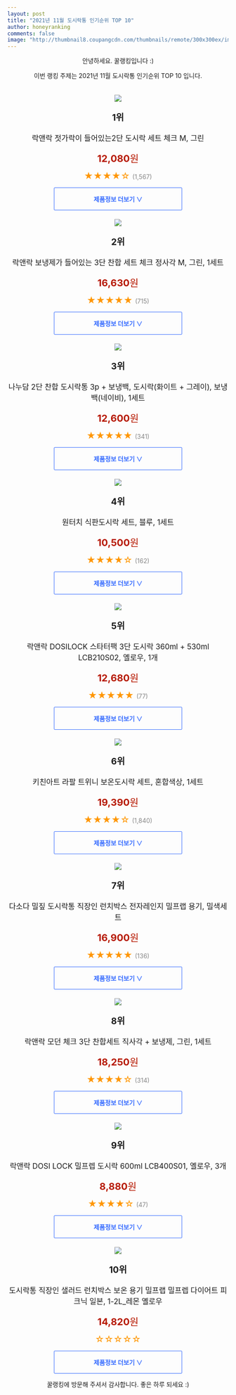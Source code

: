 ```yaml
--- 
layout: post 
title: "2021년 11월 도시락통 인기순위 TOP 10" 
author: honeyranking 
comments: false 
image: "http://thumbnail8.coupangcdn.com/thumbnails/remote/300x300ex/image/retail/images/6658441867764-9a91a74a-98d8-4781-966a-8619d290be68.jpg" 
--- 
```

<p style="text-align: center;">안녕하세요. 꿀랭킹입니다 :)</p> <p style="text-align: center;">이번 랭킹 주제는 2021년 11월 도시락통 인기순위 TOP 10 입니다.</p><center><img src="http://thumbnail8.coupangcdn.com/thumbnails/remote/300x300ex/image/retail/images/6658441867764-9a91a74a-98d8-4781-966a-8619d290be68.jpg" style="margin-top:20px" /></center> <p style="text-align: center; font-size: 20px"><b>1위</b></p> <p style="text-align: center; font-size: 17px">락앤락 젓가락이 들어있는2단 도시락 세트 체크 M, 그린</p> <p style="text-align: center;"><span style="color: #b61800; font-size: 22px;"><b>12,080</b>원</span></p> <p style="text-align: center;"><span style="color: #ff9600; font-size: 20px;">★★★★☆ </span><span style="color: #878787;">(1,567)</span></p> <center><a href="https://link.coupang.com/a/hoXoG"> <div style="font-size: 14px; display: inline-block; padding: 15px 90px; color: #346aff; border-radius: 2px; border: 1px solid #346aff; cursor: pointer;"><b>제품정보 더보기 &or;</b></div> </a></center><center><img src="http://thumbnail6.coupangcdn.com/thumbnails/remote/300x300ex/image/retail/images/7013783753184625-32b9f551-6476-4841-93c0-40eb08660357.jpg" style="margin-top:20px" /></center> <p style="text-align: center; font-size: 20px"><b>2위</b></p> <p style="text-align: center; font-size: 17px">락앤락 보냉제가 들어있는 3단 찬합 세트 체크 정사각 M, 그린, 1세트</p> <p style="text-align: center;"><span style="color: #b61800; font-size: 22px;"><b>16,630</b>원</span></p> <p style="text-align: center;"><span style="color: #ff9600; font-size: 20px;">★★★★★ </span><span style="color: #878787;">(715)</span></p> <center><a href="https://link.coupang.com/a/hoXoH"> <div style="font-size: 14px; display: inline-block; padding: 15px 90px; color: #346aff; border-radius: 2px; border: 1px solid #346aff; cursor: pointer;"><b>제품정보 더보기 &or;</b></div> </a></center><center><img src="http://thumbnail9.coupangcdn.com/thumbnails/remote/300x300ex/image/rs_quotation_api/kgrtwqwv/0abcf5432b2c4fc7a0639dba80edaba5.jpg" style="margin-top:20px" /></center> <p style="text-align: center; font-size: 20px"><b>3위</b></p> <p style="text-align: center; font-size: 17px">나누담 2단 찬합 도시락통 3p + 보냉백, 도시락(화이트 + 그레이), 보냉백(네이비), 1세트</p> <p style="text-align: center;"><span style="color: #b61800; font-size: 22px;"><b>12,600</b>원</span></p> <p style="text-align: center;"><span style="color: #ff9600; font-size: 20px;">★★★★★ </span><span style="color: #878787;">(341)</span></p> <center><a href="https://link.coupang.com/a/hoXoI"> <div style="font-size: 14px; display: inline-block; padding: 15px 90px; color: #346aff; border-radius: 2px; border: 1px solid #346aff; cursor: pointer;"><b>제품정보 더보기 &or;</b></div> </a></center><center><img src="http://thumbnail7.coupangcdn.com/thumbnails/remote/300x300ex/image/retail/images/2021/01/08/16/3/e94d3e55-7849-49a4-9f8b-5d018483a425.jpg" style="margin-top:20px" /></center> <p style="text-align: center; font-size: 20px"><b>4위</b></p> <p style="text-align: center; font-size: 17px">원터치 식판도시락 세트, 블루, 1세트</p> <p style="text-align: center;"><span style="color: #b61800; font-size: 22px;"><b>10,500</b>원</span></p> <p style="text-align: center;"><span style="color: #ff9600; font-size: 20px;">★★★★☆ </span><span style="color: #878787;">(162)</span></p> <center><a href="https://link.coupang.com/a/hoXoJ"> <div style="font-size: 14px; display: inline-block; padding: 15px 90px; color: #346aff; border-radius: 2px; border: 1px solid #346aff; cursor: pointer;"><b>제품정보 더보기 &or;</b></div> </a></center><center><img src="http://thumbnail7.coupangcdn.com/thumbnails/remote/300x300ex/image/retail/images/2021/06/24/11/7/4861eefa-e7ea-426f-b99f-4fcae09879ab.jpg" style="margin-top:20px" /></center> <p style="text-align: center; font-size: 20px"><b>5위</b></p> <p style="text-align: center; font-size: 17px">락앤락 DOSILOCK 스타터팩 3단 도시락 360ml + 530ml LCB210S02, 옐로우, 1개</p> <p style="text-align: center;"><span style="color: #b61800; font-size: 22px;"><b>12,680</b>원</span></p> <p style="text-align: center;"><span style="color: #ff9600; font-size: 20px;">★★★★★ </span><span style="color: #878787;">(77)</span></p> <center><a href="https://link.coupang.com/a/hoXoK"> <div style="font-size: 14px; display: inline-block; padding: 15px 90px; color: #346aff; border-radius: 2px; border: 1px solid #346aff; cursor: pointer;"><b>제품정보 더보기 &or;</b></div> </a></center><center><img src="http://thumbnail7.coupangcdn.com/thumbnails/remote/300x300ex/image/retail/images/2018/01/09/10/4/8f09b64d-3d78-4e61-9db1-548791c45902.jpg" style="margin-top:20px" /></center> <p style="text-align: center; font-size: 20px"><b>6위</b></p> <p style="text-align: center; font-size: 17px">키친아트 라팔 트위니 보온도시락 세트, 혼합색상, 1세트</p> <p style="text-align: center;"><span style="color: #b61800; font-size: 22px;"><b>19,390</b>원</span></p> <p style="text-align: center;"><span style="color: #ff9600; font-size: 20px;">★★★★☆ </span><span style="color: #878787;">(1,840)</span></p> <center><a href="https://link.coupang.com/a/hoXoL"> <div style="font-size: 14px; display: inline-block; padding: 15px 90px; color: #346aff; border-radius: 2px; border: 1px solid #346aff; cursor: pointer;"><b>제품정보 더보기 &or;</b></div> </a></center><center><img src="http://thumbnail6.coupangcdn.com/thumbnails/remote/300x300ex/image/vendor_inventory/136c/dccc6d75d691b78d468d73a59b7894b3cf193a06c14189f078bfaef78b53.jpg" style="margin-top:20px" /></center> <p style="text-align: center; font-size: 20px"><b>7위</b></p> <p style="text-align: center; font-size: 17px">다소다 밀짚 도시락통 직장인 런치박스 전자레인지 밀프랩 용기, 밀색세트</p> <p style="text-align: center;"><span style="color: #b61800; font-size: 22px;"><b>16,900</b>원</span></p> <p style="text-align: center;"><span style="color: #ff9600; font-size: 20px;">★★★★★ </span><span style="color: #878787;">(136)</span></p> <center><a href="https://link.coupang.com/a/hoXoM"> <div style="font-size: 14px; display: inline-block; padding: 15px 90px; color: #346aff; border-radius: 2px; border: 1px solid #346aff; cursor: pointer;"><b>제품정보 더보기 &or;</b></div> </a></center><center><img src="http://thumbnail7.coupangcdn.com/thumbnails/remote/300x300ex/image/retail/images/2019/06/12/16/4/04641729-f15f-4789-8647-7971656a38ab.jpg" style="margin-top:20px" /></center> <p style="text-align: center; font-size: 20px"><b>8위</b></p> <p style="text-align: center; font-size: 17px">락앤락 모던 체크 3단 찬합세트 직사각 + 보냉제, 그린, 1세트</p> <p style="text-align: center;"><span style="color: #b61800; font-size: 22px;"><b>18,250</b>원</span></p> <p style="text-align: center;"><span style="color: #ff9600; font-size: 20px;">★★★★☆ </span><span style="color: #878787;">(314)</span></p> <center><a href="https://link.coupang.com/a/hoXoN"> <div style="font-size: 14px; display: inline-block; padding: 15px 90px; color: #346aff; border-radius: 2px; border: 1px solid #346aff; cursor: pointer;"><b>제품정보 더보기 &or;</b></div> </a></center><center><img src="http://thumbnail8.coupangcdn.com/thumbnails/remote/300x300ex/image/rs_quotation_api/7a35tq36/5c3a1950758e48efb5b705582353b2e7.jpg" style="margin-top:20px" /></center> <p style="text-align: center; font-size: 20px"><b>9위</b></p> <p style="text-align: center; font-size: 17px">락앤락 DOSI LOCK 밀프렙 도시락 600ml LCB400S01, 옐로우, 3개</p> <p style="text-align: center;"><span style="color: #b61800; font-size: 22px;"><b>8,880</b>원</span></p> <p style="text-align: center;"><span style="color: #ff9600; font-size: 20px;">★★★★☆ </span><span style="color: #878787;">(47)</span></p> <center><a href="https://link.coupang.com/a/hoXoO"> <div style="font-size: 14px; display: inline-block; padding: 15px 90px; color: #346aff; border-radius: 2px; border: 1px solid #346aff; cursor: pointer;"><b>제품정보 더보기 &or;</b></div> </a></center><center><img src="http://thumbnail10.coupangcdn.com/thumbnails/remote/300x300ex/image/vendor_inventory/3394/2e334e0b5df75dfbe672e63bf6fc8aacae01668bd066712b20c045877163.jpg" style="margin-top:20px" /></center> <p style="text-align: center; font-size: 20px"><b>10위</b></p> <p style="text-align: center; font-size: 17px">도시락통 직장인 샐러드 런치박스 보온 용기 밀프랩 밀프렙 다이어트 피크닉 일본, 1-2L_레몬 옐로우</p> <p style="text-align: center;"><span style="color: #b61800; font-size: 22px;"><b>14,820</b>원</span></p> <p style="text-align: center;"><span style="color: #ff9600; font-size: 20px;">☆☆☆☆☆ </span><span style="color: #878787;"></span></p> <center><a href="undefined"> <div style="font-size: 14px; display: inline-block; padding: 15px 90px; color: #346aff; border-radius: 2px; border: 1px solid #346aff; cursor: pointer;"><b>제품정보 더보기 &or;</b></div> </a></center> <p style="text-align: center;">꿀랭킹에 방문해 주셔서 감사합니다. 좋은 하루 되세요 :)</p>
